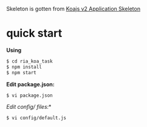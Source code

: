 
Skeleton is gotten from [Koajs v2 Application Skeleton](https://github.com/ria-com/node-koajs-skeleton)

quick start
===========

**Using**

```sh
$ cd ria_koa_task
$ npm install
$ npm start

```

**Edit package.json:**

```sh
$ vi package.json
```

**Edit config/* files:**

```sh
$ vi config/default.js
```
